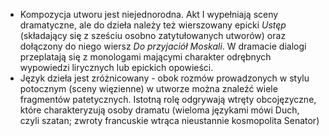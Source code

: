 - Kompozycja utworu jest niejednorodna. Akt I wypełniają sceny dramatyczne, ale do dzieła należy też wierszowany epicki *Ustęp* (składający się z sześciu osobno zatytułowanych utworów) oraz dołączony do niego wiersz *Do przyjaciół Moskali*. W dramacie dialogi przeplatają się z monologami mającymi charakter odrębnych wypowiedzi lirycznych lub epickich opowieści.
- Język dzieła jest zróżnicowany - obok rozmów prowadzonych w stylu potocznym (sceny więzienne) w utworze można znaleźć wiele fragmentów patetycznych. Istotną rolę odgrywają wtręty obcojęzyczne, które charakteryzują osoby dramatu (wieloma językami mówi Duch, czyli szatan; zwroty francuskie wtrąca nieustannie kosmopolita Senator)